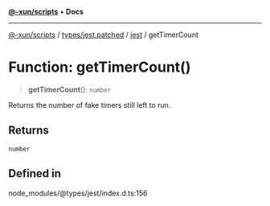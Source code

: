 [**@-xun/scripts**](../../../../../README.md) • **Docs**

***

[@-xun/scripts](../../../../../README.md) / [types/jest.patched](../../../README.md) / [jest](../README.md) / getTimerCount

# Function: getTimerCount()

> **getTimerCount**(): `number`

Returns the number of fake timers still left to run.

## Returns

`number`

## Defined in

node\_modules/@types/jest/index.d.ts:156
